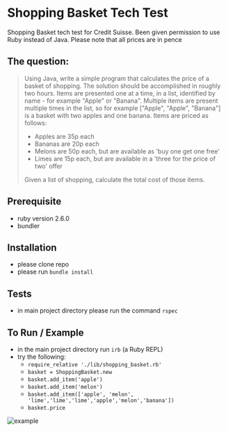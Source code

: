 # Shopping Basket Tech Test

Shopping Basket tech test for Credit Suisse.
Been given permission to use Ruby instead of Java.
Please note that all prices are in pence

## The question:

> Using Java, write a simple program that calculates the price of a basket of shopping.
> The solution should be accomplished in roughly two hours.
> Items are presented one at a time, in a list, identified by name - for example "Apple" or "Banana".
> Multiple items are present multiple times in the list, so for example ["Apple", "Apple", "Banana"] is a basket with two apples and one banana.
> Items are priced as follows:
> * Apples are 35p each
> * Bananas are 20p each
> * Melons are 50p each, but are available as 'buy one get one free'
> * Limes are 15p each, but are available in a 'three for the price of two' offer
>
>Given a list of shopping, calculate the total cost of those items.

## Prerequisite
* ruby version 2.6.0
* bundler

## Installation
* please clone repo
* please run `bundle install`

## Tests
* in main project directory please run the command `rspec`

## To Run / Example
* in the main project directory run `irb` (a Ruby REPL)
* try the following:
  * `require_relative './lib/shopping_basket.rb'`
  * `basket = ShoppingBasket.new`
  * `basket.add_item('apple')`
  * `basket.add_item('melon')`
  * `basket.add_item(['apple', 'melon', 'lime','lime','lime','apple','melon','banana'])`
  * `basket.price`

![example](INSERTLINKTOIMAGEHERE)

